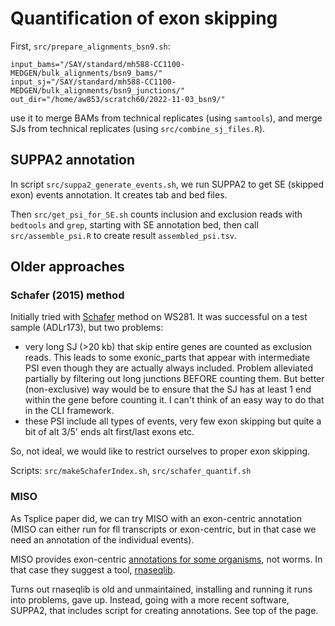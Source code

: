 # Quantification of exon skipping


First, `src/prepare_alignments_bsn9.sh`:

```
input_bams="/SAY/standard/mh588-CC1100-MEDGEN/bulk_alignments/bsn9_bams/"
input_sj="/SAY/standard/mh588-CC1100-MEDGEN/bulk_alignments/bsn9_junctions/"
out_dir="/home/aw853/scratch60/2022-11-03_bsn9/"
```

use it to merge BAMs from technical replicates (using `samtools`), and merge SJs from technical replicates (using `src/combine_sj_files.R`).


## SUPPA2 annotation

In script `src/suppa2_generate_events.sh`, we run SUPPA2 to get SE (skipped exon) events annotation. It creates tab and bed files.

Then `src/get_psi_for_SE.sh` counts inclusion and exclusion reads with `bedtools` and `grep`, starting with SE annotation bed, then call `src/assemble_psi.R` to create result `assembled_psi.tsv`.


## Older approaches

### Schafer (2015) method

Initially tried with [Schafer](https://currentprotocols.onlinelibrary.wiley.com/doi/10.1002/0471142905.hg1116s87) method on WS281. It was successful on a test sample (ADLr173), but two problems:
* very long SJ (>20 kb) that skip entire genes are counted as exclusion reads. This leads to some exonic_parts that appear with intermediate PSI even though they are actually always included. Problem alleviated partially by filtering out long junctions BEFORE counting them. But better (non-exclusive) way would be to ensure that the SJ has at least 1 end within the gene before counting it. I can't think of an easy way to do that in the CLI framework.
* these PSI include all types of events, very few exon skipping but quite a bit of alt 3/5' ends alt first/last exons etc.

So, not ideal, we would like to restrict ourselves to proper exon skipping.

Scripts: `src/makeSchaferIndex.sh`, `src/schafer_quantif.sh`

### MISO

As Tsplice paper did, we can try MISO with an exon-centric annotation (MISO can either run for fll transcripts or exon-centric, but in that case we need an annotation of the individual events).

MISO provides exon-centric [annotations for some organisms](https://miso.readthedocs.io/en/fastmiso/annotation.html), not worms. In that case they suggest a tool, [rnaseqlib](https://rnaseqlib.readthedocs.io/en/clip/#creating-custom-gff-annotations-for-miso).

Turns out rnaseqlib is old and unmaintained, installing and running it runs into problems, gave up. Instead, going with a more recent software, SUPPA2, that includes script for creating annotations. See top of the page.




